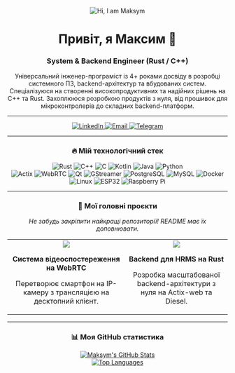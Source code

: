 <p align="center">
  <img src="https://path-to-your-banner-image.png" alt="Hi, I am Maksym" />
</p>

<h1 align="center">Привіт, я Максим 👋</h1>
<h3 align="center">System & Backend Engineer (Rust / C++)</h3>

<p align="center">
  Універсальний інженер-програміст із 4+ роками досвіду в розробці системного ПЗ, backend-архітектур та вбудованих систем. Спеціалізуюся на створенні високопродуктивних та надійних рішень на C++ та Rust. Захоплююся розробкою продуктів з нуля, від прошивок для мікроконтролерів до складних backend-платформ.
</p>

---

<p align="center">
  <a href="https://www.linkedin.com/in/your-profile/" target="_blank">
    <img src="https://img.shields.io/badge/LinkedIn-0A66C2?style=for-the-badge&logo=linkedin&logoColor=white" alt="LinkedIn"/>
  </a>
  <a href="mailto:your-email@example.com">
    <img src="https://img.shields.io/badge/Email-D14836?style=for-the-badge&logo=gmail&logoColor=white" alt="Email"/>
  </a>
  <a href="https://t.me/your-telegram">
    <img src="https://img.shields.io/badge/Telegram-26A5E4?style=for-the-badge&logo=telegram&logoColor=white" alt="Telegram"/>
  </a>
</p>

---

<h3 align="center">🔥 Мій технологічний стек</h3>
<p align="center">
  <img src="https://img.shields.io/badge/Rust-000000?style=for-the-badge&logo=rust&logoColor=white" alt="Rust"/>
  <img src="https://img.shields.io/badge/C++-00599C?style=for-the-badge&logo=cplusplus&logoColor=white" alt="C++"/>
  <img src="https://img.shields.io/badge/C-A8B9CC?style=for-the-badge&logo=c&logoColor=black" alt="C"/>
  <img src="https://img.shields.io/badge/Kotlin-7F52FF?style=for-the-badge&logo=kotlin&logoColor=white" alt="Kotlin"/>
  <img src="https://img.shields.io/badge/Java-ED8B00?style=for-the-badge&logo=openjdk&logoColor=white" alt="Java"/>
  <img src="https://img.shields.io/badge/Python-3776AB?style=for-the-badge&logo=python&logoColor=white" alt="Python"/>
  <br/>
  <img src="https://img.shields.io/badge/Actix-000000?style=for-the-badge&logo=rust&logoColor=white" alt="Actix"/>
  <img src="https://img.shields.io/badge/WebRTC-222222?style=for-the-badge&logo=webrtc&logoColor=white" alt="WebRTC"/>
  <img src="https://img.shields.io/badge/Qt-41CD52?style=for-the-badge&logo=qt&logoColor=white" alt="Qt"/>
  <img src="https://img.shields.io/badge/GStreamer-DDDDDD?style=for-the-badge&logo=gstreamer&logoColor=black" alt="GStreamer"/>
  <img src="https://img.shields.io/badge/PostgreSQL-4169E1?style=for-the-badge&logo=postgresql&logoColor=white" alt="PostgreSQL"/>
  <img src="https://img.shields.io/badge/MySQL-4479A1?style=for-the-badge&logo=mysql&logoColor=white" alt="MySQL"/>
  <img src="https://img.shields.io/badge/Docker-2496ED?style=for-the-badge&logo=docker&logoColor=white" alt="Docker"/>
  <img src="https://img.shields.io/badge/Linux-FCC624?style=for-the-badge&logo=linux&logoColor=black" alt="Linux"/>
  <img src="https://img.shields.io/badge/ESP32-E7332A?style=for-the-badge&logo=espressif&logoColor=white" alt="ESP32"/>
  <img src="https://img.shields.io/badge/Raspberry%20Pi-A22846?style=for-the-badge&logo=raspberrypi&logoColor=white" alt="Raspberry Pi"/>
</p>

---

<h3 align="center">🚀 Мої головні проєкти</h3>
<p align="center"><i>Не забудь закріпити найкращі репозиторії! README має їх доповнювати.</i></p>

<table align="center">
  <tr>
    <td align="center">
      <a href="https://github.com/your-username/project-1">
        <img src="https://github-readme-stats.vercel.app/api/pin/?username=your-username&repo=project-1&theme=dracula&show_owner=true" />
      </a>
      <p><b>Система відеоспостереження на WebRTC</b></p>
      <p>Перетворює смартфон на IP-камеру з трансляцією на десктопний клієнт.</p>
    </td>
    <td align="center">
      <a href="https://github.com/your-username/project-2">
        <img src="https://github-readme-stats.vercel.app/api/pin/?username=your-username&repo=project-2&theme=dracula&show_owner=true" />
      </a>
      <p><b>Backend для HRMS на Rust</b></p>
      <p>Розробка масштабованої backend-архітектури з нуля на Actix-web та Diesel.</p>
    </td>
  </tr>
</table>

---

<h3 align="center">📊 Моя GitHub статистика</h3>
<p align="center">
  <a href="https://github.com/mpavk">
    <img src="https://github-readme-stats.vercel.app/api?username=your-username&show_icons=true&theme=dracula&include_all_commits=true&count_private=true" alt="Maksym's GitHub Stats"/>
  </a>
  <br/>
  <a href="https://github.com/your-username">
    <img src="https://github-readme-stats.vercel.app/api/top-langs/?username=your-username&layout=compact&langs_count=8&theme=dracula" alt="Top Languages"/>
  </a>
</p>
